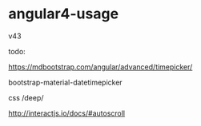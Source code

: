 # angular4-usage

v43


todo:


<timepicker></timepicker>
https://mdbootstrap.com/angular/advanced/timepicker/

bootstrap-material-datetimepicker

css /deep/

http://interactjs.io/docs/#autoscroll
